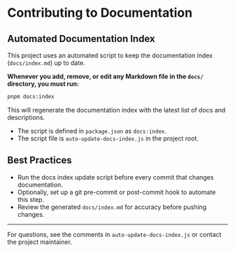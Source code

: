 # Contributing to Documentation

## Automated Documentation Index

This project uses an automated script to keep the documentation index (`docs/index.md`) up to date.

**Whenever you add, remove, or edit any Markdown file in the `docs/` directory, you must run:**

```bash
pnpm docs:index
```

This will regenerate the documentation index with the latest list of docs and descriptions.

- The script is defined in `package.json` as `docs:index`.
- The script file is `auto-update-docs-index.js` in the project root.

## Best Practices
- Run the docs index update script before every commit that changes documentation.
- Optionally, set up a git pre-commit or post-commit hook to automate this step.
- Review the generated `docs/index.md` for accuracy before pushing changes.

---

For questions, see the comments in `auto-update-docs-index.js` or contact the project maintainer.

